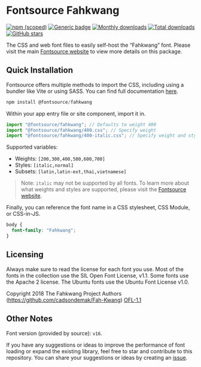 # Fontsource Fahkwang

[![npm (scoped)](https://img.shields.io/npm/v/@fontsource/fahkwang?color=brightgreen)](https://www.npmjs.com/package/@fontsource/fahkwang) [![Generic badge](https://img.shields.io/badge/fontsource-passing-brightgreen)](https://github.com/fontsource/fontsource) [![Monthly downloads](https://badgen.net/npm/dm/@fontsource/fahkwang)](https://github.com/fontsource/fontsource) [![Total downloads](https://badgen.net/npm/dt/@fontsource/fahkwang)](https://github.com/fontsource/fontsource) [![GitHub stars](https://img.shields.io/github/stars/fontsource/fontsource.svg?style=social&label=Star)](https://github.com/fontsource/fontsource/stargazers)

The CSS and web font files to easily self-host the “Fahkwang” font. Please visit the main [Fontsource website](https://fontsource.org/fonts/fahkwang) to view more details on this package.

## Quick Installation

Fontsource offers multiple methods to import the CSS, including using a bundler like Vite or using SASS. You can find full documentation [here](https://fontsource.org/docs/getting-started/introduction).

```javascript
npm install @fontsource/fahkwang
```

Within your app entry file or site component, import it in.

```javascript
import "@fontsource/fahkwang"; // Defaults to weight 400
import "@fontsource/fahkwang/400.css"; // Specify weight
import "@fontsource/fahkwang/400-italic.css"; // Specify weight and style
```

Supported variables:
- Weights: `[200,300,400,500,600,700]`
- Styles: `[italic,normal]`
- Subsets: `[latin,latin-ext,thai,vietnamese]`

> Note: `italic` may not be supported by all fonts. To learn more about what weights and styles are supported, please visit the [Fontsource website](https://fontsource.org/fonts/fahkwang).

Finally, you can reference the font name in a CSS stylesheet, CSS Module, or CSS-in-JS.

```css
body {
  font-family: "Fahkwang";
}
```

## Licensing
Always make sure to read the license for each font you use. Most of the fonts in the collection use the SIL Open Font License, v1.1. Some fonts use the Apache 2 license. The Ubuntu fonts use the Ubuntu Font License v1.0.

Copyright 2018 The Fahkwang Project Authors (https://github.com/cadsondemak/Fah-Kwang)
[OFL-1.1](https://openfontlicense.org)

## Other Notes
Font version (provided by source): `v16`.

If you have any suggestions or ideas to improve the performance of font loading or expand the existing library, feel free to star and contribute to this repository. You can share your suggestions or ideas by creating an [issue](https://github.com/fontsource/fontsource/issues).